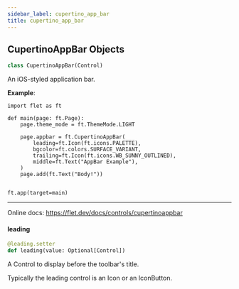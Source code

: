 ```yaml
---
sidebar_label: cupertino_app_bar
title: cupertino_app_bar
---
```


## CupertinoAppBar Objects

```python
class CupertinoAppBar(Control)
```

An iOS-styled application bar.

**Example**:

```
import flet as ft

def main(page: ft.Page):
    page.theme_mode = ft.ThemeMode.LIGHT

    page.appbar = ft.CupertinoAppBar(
        leading=ft.Icon(ft.icons.PALETTE),
        bgcolor=ft.colors.SURFACE_VARIANT,
        trailing=ft.Icon(ft.icons.WB_SUNNY_OUTLINED),
        middle=ft.Text("AppBar Example"),
    )
    page.add(ft.Text("Body!"))


ft.app(target=main)
```
  
  -----
  
  Online docs: https://flet.dev/docs/controls/cupertinoappbar

#### leading

```python
@leading.setter
def leading(value: Optional[Control])
```

A Control to display before the toolbar&#x27;s title.

Typically the leading control is an Icon or an IconButton.

